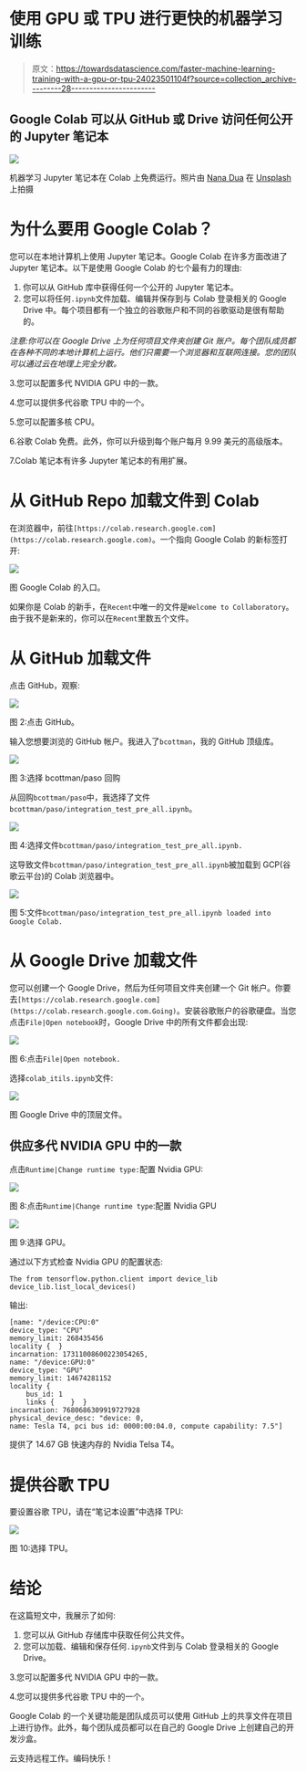 # 使用 GPU 或 TPU 进行更快的机器学习训练

> 原文：<https://towardsdatascience.com/faster-machine-learning-training-with-a-gpu-or-tpu-24023501104f?source=collection_archive---------28----------------------->

## Google Colab 可以从 GitHub 或 Drive 访问任何公开的 Jupyter 笔记本

![](img/92619a00e8221cdb7f7ffeac6843a19b.png)

机器学习 Jupyter 笔记本在 Colab 上免费运行。照片由 [Nana Dua](https://unsplash.com/@nanadua11?utm_source=unsplash&utm_medium=referral&utm_content=creditCopyText) 在 [Unsplash](https://unsplash.com/s/photos/gpu?utm_source=unsplash&utm_medium=referral&utm_content=creditCopyText) 上拍摄

# 为什么要用 Google Colab？

您可以在本地计算机上使用 Jupyter 笔记本。Google Colab 在许多方面改进了 Jupyter 笔记本。以下是使用 Google Colab 的七个最有力的理由:

1.  你可以从 GitHub 库中获得任何一个公开的 Jupyter 笔记本。
2.  您可以将任何`.ipynb`文件加载、编辑并保存到与 Colab 登录相关的 Google Drive 中。每个项目都有一个独立的谷歌账户和不同的谷歌驱动是很有帮助的。

*注意:你可以在 Google Drive 上为任何项目文件夹创建 Git 账户。每个团队成员都在各种不同的本地计算机上运行。他们只需要一个浏览器和互联网连接。您的团队可以通过云在地理上完全分散。*

3.您可以配置多代 NVIDIA GPU 中的一款。

4.您可以提供多代谷歌 TPU 中的一个。

5.您可以配置多核 CPU。

6.谷歌 Colab 免费。此外，你可以升级到每个账户每月 9.99 美元的高级版本。

7.Colab 笔记本有许多 Jupyter 笔记本的有用扩展。

# 从 GitHub Repo 加载文件到 Colab

在浏览器中，前往`[https://colab.research.google.com](https://colab.research.google.com)`。一个指向 Google Colab 的新标签打开:

![](img/f2c664985a7c3d5d94547da82b8161ec.png)

图 Google Colab 的入口。

如果你是 Colab 的新手，在`Recent`中唯一的文件是`Welcome to Collaboratory`。由于我不是新来的，你可以在`Recent`里数五个文件。

# 从 GitHub 加载文件

点击 GitHub，观察:

![](img/e16d1989718451ef7aaafaff6c5d5767.png)

图 2:点击 GitHub。

输入您想要浏览的 GitHub 帐户。我进入了`bcottman`，我的 GitHub 顶级库。

![](img/4e42c6e46f3f5c36095fbffeda7ed214.png)

图 3:选择 bcottman/paso 回购

从回购`bcottman/paso`中，我选择了文件`bcottman/paso/integration_test_pre_all.ipynb`。

![](img/2de64fa00fbb7d73711d27c4a4c25f9c.png)

图 4:选择文件`bcottman/paso/integration_test_pre_all.ipynb.`

这导致文件`bcottman/paso/integration_test_pre_all.ipynb`被加载到 GCP(谷歌云平台)的 Colab 浏览器中。

![](img/2341d4754489b4ae66d151815ae39da1.png)

图 5:文件`bcottman/paso/integration_test_pre_all.ipynb loaded into Google Colab.`

# 从 Google Drive 加载文件

您可以创建一个 Google Drive，然后为任何项目文件夹创建一个 Git 帐户。你要去`[https://colab.research.google.com](https://colab.research.google.com.Going)`。安装谷歌账户的谷歌硬盘。当您点击`File|Open notebook`时，Google Drive 中的所有文件都会出现:

![](img/9c9d71af1f1724ca3221d1f6d3051c22.png)

图 6:点击`File|Open notebook.`

选择`colab_itils.ipynb`文件:

![](img/51fe9047ebdd1e8b1c484be52e7a86e8.png)

图 Google Drive 中的顶层文件。

## 供应多代 NVIDIA GPU 中的一款

点击`Runtime|Change runtime type:`配置 Nvidia GPU:

![](img/274bb11e9975ebcb9ed8c457a1e15409.png)

图 8:点击`Runtime|Change runtime type`:配置 Nvidia GPU

![](img/8c9d811ce2e77497a3f32a78491d7a12.png)

图 9:选择 GPU。

通过以下方式检查 Nvidia GPU 的配置状态:

```
The from tensorflow.python.client import device_lib
device_lib.list_local_devices()
```

输出:

```
[name: "/device:CPU:0"  
device_type: "CPU"  
memory_limit: 268435456  
locality {  }  
incarnation: 17311008600223054265, 
name: "/device:GPU:0"  
device_type: "GPU"  
memory_limit: 14674281152  
locality {
    bus_id: 1    
    links {    }  }  
incarnation: 7680686309919727928  
physical_device_desc: "device: 0, 
name: Tesla T4, pci bus id: 0000:00:04.0, compute capability: 7.5"]
```

提供了 14.67 GB 快速内存的 Nvidia Telsa T4。

# 提供谷歌 TPU

要设置谷歌 TPU，请在“笔记本设置”中选择 TPU:

![](img/02154b8b0a6e58ce68b37942c3f5dddb.png)

图 10:选择 TPU。

# 结论

在这篇短文中，我展示了如何:

1.  您可以从 GitHub 存储库中获取任何公共文件。
2.  您可以加载、编辑和保存任何`.ipynb`文件到与 Colab 登录相关的 Google Drive。

3.您可以配置多代 NVIDIA GPU 中的一款。

4.您可以提供多代谷歌 TPU 中的一个。

Google Colab 的一个关键功能是团队成员可以使用 GitHub 上的共享文件在项目上进行协作。此外，每个团队成员都可以在自己的 Google Drive 上创建自己的开发沙盒。

云支持远程工作。编码快乐！